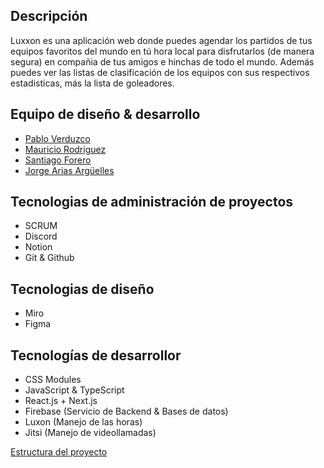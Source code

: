 ## Descripción

Luxxon es una aplicación web donde puedes agendar los partidos de tus equipos favoritos del mundo en tú hora local para disfrutarlos (de manera segura) en compañia de tus amigos e hinchas de todo el mundo. Además puedes ver las listas de clasificación de los equipos con sus respectivos estadisticas, más la lista de goleadores.

## Equipo de diseño & desarrollo

- [Pablo Verduzco](https://www.linkedin.com/in/pabloverduzco/)
- [Mauricio Rodríguez](https://www.linkedin.com/in/mauricio-rodriguez-avila/)
- [Santiago Forero](https://www.linkedin.com/in/dasafodev/)
- [Jorge Arias Argüelles](https://www.linkedin.com/in/jorgeariasarguelles/)


## Tecnologias de administración de proyectos

- SCRUM
- Discord
- Notion
- Git & Github

## Tecnologias de diseño

- Miro
- Figma

## Tecnologías de desarrollor

- CSS Modules
- JavaScript & TypeScript
- React.js + Next.js
- Firebase (Servicio de Backend & Bases de datos)
- Luxon (Manejo de las horas)
- Jitsi (Manejo de videollamadas)

[Estructura del proyecto](https://wityan.medium.com/next-js-project-structure-1531610bed71)
